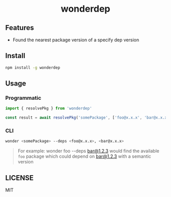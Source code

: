 <h1 align="center">wonderdep</h1>

## Features

- Found the nearest package version of a specify dep version

## Install

```bash
npm install -g wonderdep
```

## Usage

### Programmatic
```js
import { resolvePkg } from 'wonderdep'

const result = await resolvePkg('somePackage', ['foo@x.x.x', 'bar@x.x.x'])
```

### CLI
```bash
wonder <somePackage> --deps <foo@x.x.x>, <bar@x.x.x>
```

> For example: wonder foo --deps bar@1.2.3 would find the available `foo` package which could depend on bar@1.2.3 with a semantic version
 
## LICENSE
MIT